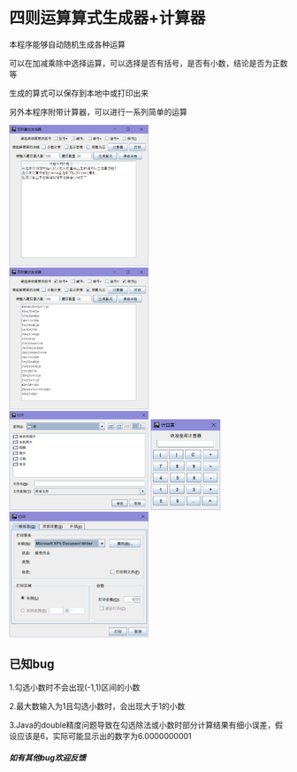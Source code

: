 # 四则运算算式生成器+计算器

本程序能够自动随机生成各种运算

可以在加减乘除中选择运算，可以选择是否有括号，是否有小数，结论是否为正数等

生成的算式可以保存到本地中或打印出来

另外本程序附带计算器，可以进行一系列简单的运算

<img src="https://raw.githubusercontent.com/KobayashiSouryuu/FourOperationsGenerator/master/%E6%BC%94%E7%A4%BA1.png" width="50%">

<img src="https://raw.githubusercontent.com/KobayashiSouryuu/FourOperationsGenerator/master/%E6%BC%94%E7%A4%BA2.png" width="50%">

<img src="https://raw.githubusercontent.com/KobayashiSouryuu/FourOperationsGenerator/master/%E6%BC%94%E7%A4%BA3.png" width="50%">

<img src="https://raw.githubusercontent.com/KobayashiSouryuu/FourOperationsGenerator/master/%E6%BC%94%E7%A4%BA4.png" width="25%">

<img src="https://raw.githubusercontent.com/KobayashiSouryuu/FourOperationsGenerator/master/%E6%BC%94%E7%A4%BA5.png" width="50%">

## 已知bug

1.勾选小数时不会出现(-1,1)区间的小数

2.最大数输入为1且勾选小数时，会出现大于1的小数

3.Java的double精度问题导致在勾选除法或小数时部分计算结果有细小误差，假设应该是6，实际可能显示出的数字为6.0000000001

##### 如有其他bug欢迎反馈